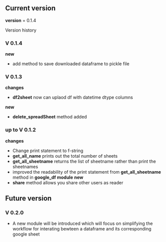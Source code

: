 ## Current version
__version__ = 0.1.4

Version history 
### V 0.1.4
**new**
- add method to save downloaded dataframe to pickle file

### V 0.1.3
**changes**
- **df2sheet** now can uplaod df with datetime dtype columns

**new**
- **delete_spreadSheet** method added

### up to V 0.1.2
**changes**
- Change print statement to f-string
- **get_all_name** prints out the total number of sheets
- **get_all_sheetname** returns the list of sheetname rather than print the sheetnames
- improved the readability of the print statement from **get_all_sheetname** method in **google_df module**
**new**
- **share** method allows you share other users as reader

## Future version 

### V 0.2.0 
- A new module will be introduced which will focus on simplifying the workflow for interating bewteen a dataframe and its corresponding google sheet

